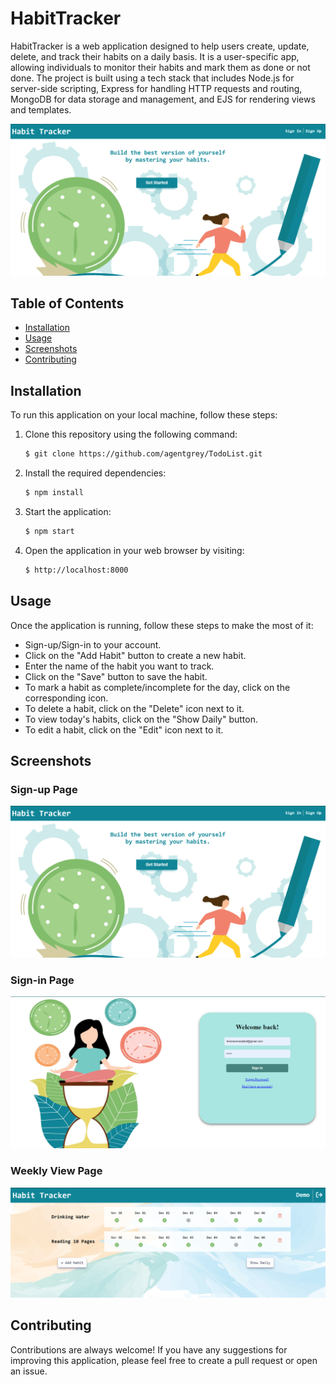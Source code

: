 # HabitTracker

HabitTracker is a web application designed to help users create, update, delete, and track their habits on a daily basis. It is a user-specific app, allowing individuals to monitor their habits and mark them as done or not done. The project is built using a tech stack that includes Node.js for server-side scripting, Express for handling HTTP requests and routing, MongoDB for data storage and management, and EJS for rendering views and templates.

![Home Page](./assets/img/Home_page.png)

## Table of Contents

- [Installation](#installation)
- [Usage](#usage)
- [Screenshots](#screenshots)
- [Contributing](#contributing)

## Installation

To run this application on your local machine, follow these steps:

1. Clone this repository using the following command:
   ```bash
   $ git clone https://github.com/agentgrey/TodoList.git
   ```
2. Install the required dependencies:
   ```bash
   $ npm install
   ```
3. Start the application:
   ```bash
   $ npm start
   ```
4. Open the application in your web browser by visiting:
   ```bash
   $ http://localhost:8000
   ```

## Usage

Once the application is running, follow these steps to make the most of it:

- Sign-up/Sign-in to your account.
- Click on the "Add Habit" button to create a new habit.
- Enter the name of the habit you want to track.
- Click on the "Save" button to save the habit.
- To mark a habit as complete/incomplete for the day, click on the corresponding icon.
- To delete a habit, click on the "Delete" icon next to it.
- To view today's habits, click on the "Show Daily" button.
- To edit a habit, click on the "Edit" icon next to it.

## Screenshots

### Sign-up Page

![Sign-up Page](./assets/img/Sign-up%20page.png)

### Sign-in Page

![Sign-in Page](./assets/img/Sign-in%20page.png)

### Weekly View Page

![Weekly View Page](./assets/img/Weekly%20View%20Page.png)

## Contributing

Contributions are always welcome! If you have any suggestions for improving this application, please feel free to create a pull request or open an issue.
